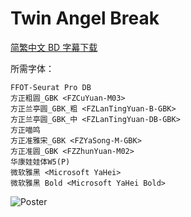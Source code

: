 # Twin Angel Break

[简繁中文 BD 字幕下载](https://github.com/Nekomoekissaten-SUB/Nekomoekissaten-Storage/releases/download/subtitle_pkg/Twin_Angel_Break_BD_zho.7z)

所需字体：
```
FFOT-Seurat Pro DB
方正粗圆_GBK <FZCuYuan-M03>
方正兰亭圆_GBK_粗 <FZLanTingYuan-B-GBK>
方正兰亭圆_GBK_中 <FZLanTingYuan-DB-GBK>
方正喵鸣
方正准雅宋_GBK <FZYaSong-M-GBK>
方正准圆_GBK <FZZhunYuan-M02>
华康娃娃体W5(P)
微软雅黑 <Microsoft YaHei>
微软雅黑 Bold <Microsoft YaHei Bold>
```

![Poster](http://nekomoe.pages.dev/images/2017-04/twin_angel_break.png)